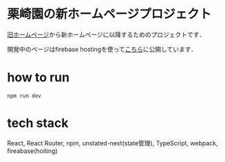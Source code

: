 # 栗崎園の新ホームページプロジェクト
[旧ホームページ](http://www.kurisakien.com)から新ホームページに以降するためのプロジェクトです．

開発中のページはfirebase hostingを使って[こちら](https://kurisakienhomepage.firebaseapp.com/)に公開しています．

# how to run

```
npm run dev
```

# tech stack
React, React Router, npm, unstated-next(state管理), TypeScript, webpack, fireabase(hoiting)

